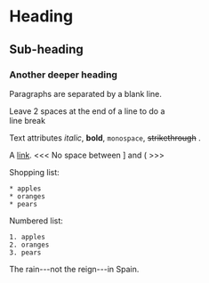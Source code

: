 Heading
=======
  
Sub-heading
-----------
 
### Another deeper heading
  
  Paragraphs are separated
  by a blank line.
  
  Leave 2 spaces at the end of a line to do a  
  line break
  
  Text attributes *italic*, **bold**,
  `monospace`, ~~strikethrough~~ .
  
  A [link](http://example.com).
  <<<   No space between ] and (  >>>

  Shopping list:
  
    * apples
    * oranges
    * pears
  
  Numbered list:
  
    1. apples
    2. oranges
    3. pears
  
  The rain---not the reign---in Spain.
